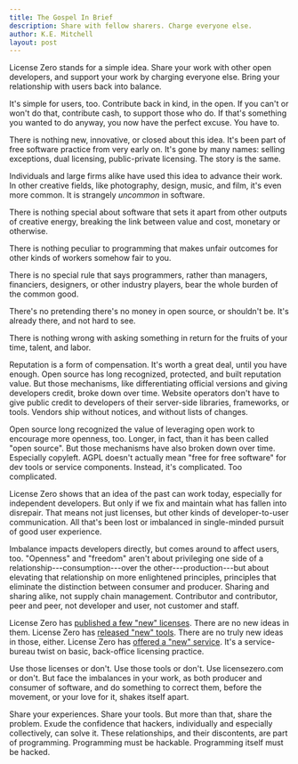 ```yaml
---
title: The Gospel In Brief
description: Share with fellow sharers. Charge everyone else.
author: K.E. Mitchell
layout: post
---
```


License Zero stands for a simple idea.  Share your work with other open developers, and support your work by charging everyone else.  Bring your relationship with users back into balance.

It's simple for users, too.  Contribute back in kind, in the open.  If you can't or won't do that, contribute cash, to support those who do.  If that's something you wanted to do anyway, you now have the perfect excuse.  You have to.

There is nothing new, innovative, or closed about this idea.  It's been part of free software practice from very early on.  It's gone by many names: selling exceptions, dual licensing, public-private licensing.  The story is the same.

Individuals and large firms alike have used this idea to advance their work.   In other creative fields, like photography, design, music, and film, it's even more common.  It is strangely _uncommon_ in software.

There is nothing special about software that sets it apart from other outputs of creative energy, breaking the link between value and cost, monetary or otherwise.

There is nothing peculiar to programming that makes unfair outcomes for other kinds of workers somehow fair to you.

There is no special rule that says programmers, rather than managers, financiers, designers, or other industry players, bear the whole burden of the common good.

There's no pretending there's no money in open source, or shouldn't be.  It's already there, and not hard to see.

There is nothing wrong with asking something in return for the fruits of your time, talent, and labor.

Reputation is a form of compensation.  It's worth a great deal, until you have enough.  Open source has long recognized, protected, and built reputation value.  But those mechanisms, like differentiating official versions and giving developers credit, broke down over time.  Website operators don't have to give public credit to developers of their server-side libraries, frameworks, or tools.  Vendors ship without notices, and without lists of changes.

Open source long recognized the value of leveraging open work to encourage more openness, too.  Longer, in fact, than it has been called "open source".  But those mechanisms have also broken down over time.  Especially copyleft.  AGPL doesn't actually mean "free for free software" for dev tools or service components.  Instead, it's complicated.  Too complicated.

License Zero shows that an idea of the past can work today, especially for independent developers.  But only if we fix and maintain what has fallen into disrepair.  That means not just licenses, but other kinds of developer-to-user communication.  All that's been lost or imbalanced in single-minded pursuit of good user experience.

Imbalance impacts developers directly, but comes around to affect users, too.  "Openness" and "freedom" aren't about privileging one side of a relationship---consumption---over the other---production---but about elevating that relationship on more enlightened principles, principles that eliminate the distinction between consumer and producer.  Sharing and sharing alike, not supply chain management.  Contributor and contributor, peer and peer, not developer and user, not customer and staff.

License Zero has [published a few "new" licenses](https://licensezero.com/licenses/).  There are no new ideas in them.  License Zero has [released "new" tools](https://guide.licensezero.com/#command-line-interface).   There are no truly new ideas in those, either.  License Zero has [offered a "new" service](https://licensezero.com).   It's a service-bureau twist on basic, back-office licensing practice.

Use those licenses or don't.  Use those tools or don't.  Use licensezero.com or don't.  But face the imbalances in your work, as both producer and consumer of software, and do something to correct them, before the movement, or your love for it, shakes itself apart.

Share your experiences.  Share your tools.  But more than that, share the problem.  Exude the confidence that hackers, individually and especially collectively, can solve it.  These relationships, and their discontents, are part of programming.  Programming must be hackable.  Programming itself must be hacked.
